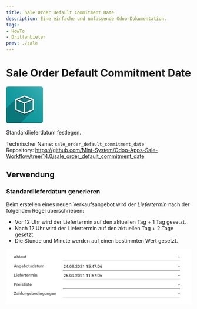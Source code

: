 ```yaml
---
title: Sale Order Default Commitment Date
description: Eine einfache und umfassende Odoo-Dokumentation.
tags:
- HowTo
- Drittanbieter
prev: ./sale
---
```

# Sale Order Default Commitment Date
![icon_oms_box](assets/icon_oms_box.png)

Standardlieferdatum festlegen. 

Technischer Name: `sale_order_default_commitment_date`\
Repository: <https://github.com/Mint-System/Odoo-Apps-Sale-Workflow/tree/14.0/sale_order_default_commitment_date>

## Verwendung

### Standardlieferdatum generieren

Beim erstellen eines neuen Verkaufsangebot wird der *Liefertermin* nach der folgenden Regel überschrieben:
* Vor 12 Uhr wird der Liefertermin auf den aktuellen Tag + 1 Tag gesetzt.
* Nach 12 Uhr wird der Liefertermin auf den aktuellen Tag + 2 Tage gesetzt.
* Die Stunde und Minute werden auf einen bestimmten Wert gesetzt.

![](assets/Sale%20Order%20Default%20Commitment%20Date%20Beispiel.png)